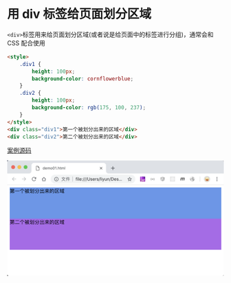 # 用 div 标签给页面划分区域

`<div>`标签用来给页面划分区域(或者说是给页面中的标签进行分组)，通常会和 CSS 配合使用

```html
<style>
    .div1 {
        height: 100px;
        background-color: cornflowerblue;
    }
    .div2 {
        height: 100px;
        background-color: rgb(175, 100, 237);
    }
</style>
<div class="div1">第一个被划分出来的区域</div>
<div class="div2">第二个被划分出来的区域</div>
```

[案例源码](./demo/demo01.html)

![](./images/01.png)
